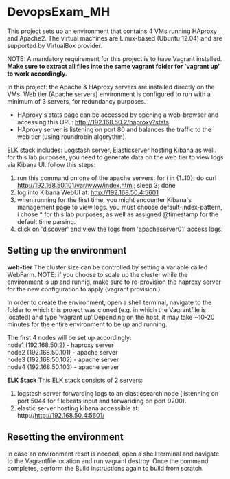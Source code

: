 # DevopsExam_MH
This project sets up an environment that contains 4 VMs running HAproxy and Apache2. 
The virtual machines are Linux-based (Ubuntu 12.04) and are supported by VirtualBox provider. 

NOTE: A mandatory requirement for this project is to have Vagrant installed. **Make sure to extract all files into the same vagrant folder for 'vagrant up' to work accordingly.** 

In this project: the Apache & HAproxy servers are installed directly on the VMs. 
Web tier (Apache servers) environment is configured to run with a minimum of 3 servers, for redundancy purposes. 

* HAproxy's stats page can be accessed by opening a web-browser and accessing this URL: http://192.168.50.2/haproxy?stats
* HAproxy server is listening on port 80 and balances the traffic to the web tier (using roundrobin algorythm). 

ELK stack includes: Logstash server, Elasticserver hosting Kibana as well. 
for this lab purposes, you need to generate data on the web tier to view logs via Kibana UI. follow this steps: 
1. run this command on one of the apache servers: 
for i in {1..10}; do curl http://192.168.50.101/var/www/index.html; sleep 3; done
2. log into Kibana WebUI at: http://192.168.50.4:5601
3. when running for the first time, you might encounter Kibana's management page to view logs. you must choose default-index-pattern, i chose * for this lab purposes, as well as assigned @timestamp for the default time parsing.
4. click on 'discover' and view the logs from 'apacheserver01' access logs. 

## Setting up the environment
**web-tier**
The cluster size can be controlled by setting a variable called WebFarm. 
NOTE: if you choose to scale up the cluster while the environment is up and runnig, make sure to re-provision the haproxy server for the new configuration to apply (vagrant provision <apacheservername>). 

In order to create the environment, open a shell terminal, navigate to the folder to which this project was cloned (e.g. in which the Vagrantfile is located) and type 'vagrant up'.Depending on the host, it may take ~10-20 minutes for the entire environment to be up and running.

The first 4 nodes will be set up accordingly:  
node1 (192.168.50.2) - haproxy server  
node2 (192.168.50.101) - apache server  
node3 (192.168.50.102) - apache server  
node4 (192.168.50.103) - apache server  

**ELK Stack**
This ELK stack consists of 2 servers:
1. logstash server forwarding logs to an elasticsearch node (listenning on port 5044 for filebeats input and forwariding on port 9200). 
2. elastic server hosting kibana accessible at: http://http://192.168.50.4:5601/

## Resetting the environment
In case an environment reset is needed, open a shell terminal and navigate to the Vagrantfile location and run vagrant destroy.
Once the command completes, perform the Build instructions again to build from scratch.
